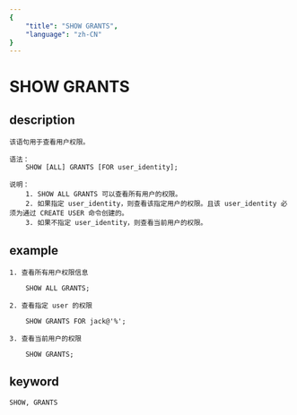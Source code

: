 ```yaml
---
{
    "title": "SHOW GRANTS",
    "language": "zh-CN"
}
---
```


<!-- 
Licensed to the Apache Software Foundation (ASF) under one
or more contributor license agreements.  See the NOTICE file
distributed with this work for additional information
regarding copyright ownership.  The ASF licenses this file
to you under the Apache License, Version 2.0 (the
"License"); you may not use this file except in compliance
with the License.  You may obtain a copy of the License at

  http://www.apache.org/licenses/LICENSE-2.0

Unless required by applicable law or agreed to in writing,
software distributed under the License is distributed on an
"AS IS" BASIS, WITHOUT WARRANTIES OR CONDITIONS OF ANY
KIND, either express or implied.  See the License for the
specific language governing permissions and limitations
under the License.
-->

# SHOW GRANTS
## description
    
    该语句用于查看用户权限。
    
    语法：
        SHOW [ALL] GRANTS [FOR user_identity];
        
    说明：
        1. SHOW ALL GRANTS 可以查看所有用户的权限。
        2. 如果指定 user_identity，则查看该指定用户的权限。且该 user_identity 必须为通过 CREATE USER 命令创建的。
        3. 如果不指定 user_identity，则查看当前用户的权限。
    
        
## example

    1. 查看所有用户权限信息
   
        SHOW ALL GRANTS;
        
    2. 查看指定 user 的权限

        SHOW GRANTS FOR jack@'%';
        
    3. 查看当前用户的权限

        SHOW GRANTS;

## keyword

    SHOW, GRANTS
